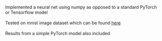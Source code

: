 Implemented a neural net using numpy as opposed to a standard PyTorch or Tensorflow model <br /><br />
Tested on mnist image dataset which can be found [here](http://yann.lecun.com/exdb/mnist/) <br /><br />
Results from a simple PyTorch model also included
